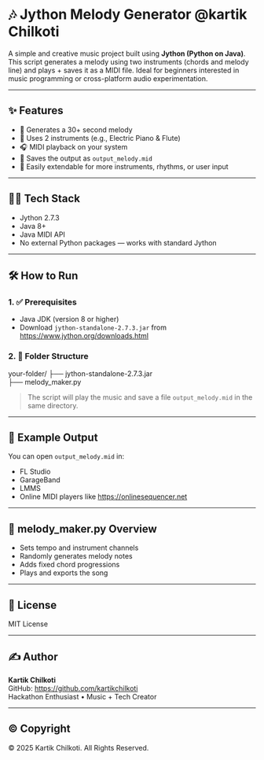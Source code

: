 # 🎶 Jython Melody Generator @kartik Chilkoti

A simple and creative music project built using **Jython (Python on Java)**. This script generates a melody using two instruments (chords and melody line) and plays + saves it as a MIDI file. Ideal for beginners interested in music programming or cross-platform audio experimentation.

---

## ✨ Features

- 🎵 Generates a 30+ second melody
- 🎹 Uses 2 instruments (e.g., Electric Piano & Flute)
- 🎧 MIDI playback on your system
- 💾 Saves the output as `output_melody.mid`
- 🔄 Easily extendable for more instruments, rhythms, or user input

---

## 🧑‍💻 Tech Stack

- Jython 2.7.3
- Java 8+
- Java MIDI API
- No external Python packages — works with standard Jython

---

## 🛠 How to Run

### 1. ✅ Prerequisites

- Java JDK (version 8 or higher)
- Download `jython-standalone-2.7.3.jar` from https://www.jython.org/downloads.html

### 2. 📂 Folder Structure

your-folder/
├── jython-standalone-2.7.3.jar  
├── melody_maker.py  



> The script will play the music and save a file `output_melody.mid` in the same directory.

---

## 🎼 Example Output

You can open `output_melody.mid` in:

- FL Studio
- GarageBand
- LMMS
- Online MIDI players like https://onlinesequencer.net

---

## 📁 melody_maker.py Overview

- Sets tempo and instrument channels
- Randomly generates melody notes
- Adds fixed chord progressions
- Plays and exports the song

---

## 📌 License

MIT License

---

## ✍️ Author

**Kartik Chilkoti**  
GitHub: https://github.com/kartikchilkoti  
Hackathon Enthusiast • Music + Tech Creator

---

## ©️ Copyright

© 2025 Kartik Chilkoti. All Rights Reserved.

